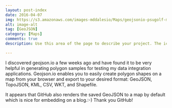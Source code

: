 ```yaml
---
layout: post-index
date: 2016-04-07
img: https://s3.amazonaws.com/images-mddalesio/Maps/geojsonio-psugolf-min.png
alt: image-alt
tag: [GeoJSON]
category: [Maps]
comments: true
description: Use this area of the page to describe your project. The icon above is part of a free icon set by <a href="https://sellfy.com/p/8Q9P/jV3VZ/">Flat Icons</a>. On their website, you can download their free set with 16 icons, or you can purchase the entire set with 146 icons for only $12!

---
```


I discovered geojson.io a few weeks ago and have found it to be very helpful in generating polygon samples for testing my data integration applications. Geojson.io enables you to easily create polygon shapes on a map from your browser and export to your desired format: GeoJSON, TopoJSON, KML, CSV, WKT, and Shapefile.


It appears that GitHub also renders the saved GeoJSON to a map by default which is nice for embedding on a blog.:-) Thank you GitHub!
<script src="https://gist.github.com/dalmat36/ed3a1722f4f17980b7772998611221dc.js"></script>